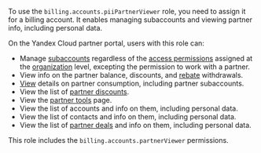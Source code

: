 To use the `billing.accounts.piiPartnerViewer` role, you need to assign it for a billing account. It enables managing subaccounts and viewing partner info, including personal data.

On the Yandex Cloud partner portal, users with this role can:
* Manage [subaccounts](../../../partner/terms.md#sub-account) regardless of the [access permissions](../../../iam/concepts/access-control/index.md) assigned at the [organization](../../../organization/concepts/organization.md) level, excepting the permission to work with a partner.
* View info on the partner balance, discounts, and [rebate](../../../partner/terms.md#rebate) withdrawals.
* [View](../../../partner/operations/get-client-stat.md) details on partner consumption, including partner subaccounts.
* View the list of [partner discounts](../../../partner/portal.md#premium).
* View the [partner tools](../../../partner/program/var-tools.md) page.
* View the list of accounts and info on them, including personal data.
* View the list of contacts and info on them, including personal data.
* View the list of [partner deals](../../../partner/terms.md#deal-reg) and info on them, including personal data.

This role includes the `billing.accounts.partnerViewer` permissions.